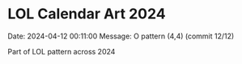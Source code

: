 # LOL Calendar Art 2024

Date: 2024-04-12 00:11:00
Message: O pattern (4,4) (commit 12/12)

Part of LOL pattern across 2024
